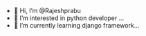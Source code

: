 - 👋 Hi, I’m @Rajeshprabu
- 👀 I’m interested in python developer ...
- 🌱 I’m currently learning django framework...
  
